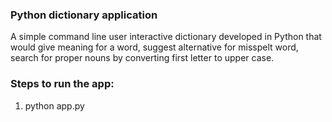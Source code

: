 ### Python dictionary application
A simple command line user interactive dictionary developed in Python
that would give meaning for a word, suggest alternative for misspelt word,
search for proper nouns by converting first letter to upper case.

### Steps to run the app:
1. python app.py
